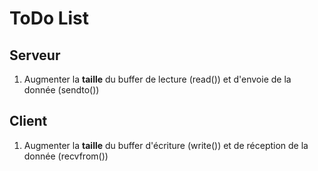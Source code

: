 # ToDo List

## Serveur

1. Augmenter la **taille** du buffer de lecture (read()) et d'envoie de la donnée (sendto())

## Client

1. Augmenter la **taille** du buffer d'écriture (write()) et de réception de la donnée (recvfrom())

